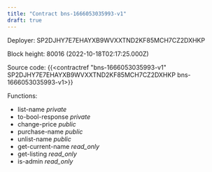 ```yaml
---
title: "Contract bns-1666053035993-v1"
draft: true
---
```

Deployer: SP2DJHY7E7EHAYXB9WVXXTND2KF85MCH7CZ2DXHKP


 



Block height: 80016 (2022-10-18T02:17:25.000Z)

Source code: {{<contractref "bns-1666053035993-v1" SP2DJHY7E7EHAYXB9WVXXTND2KF85MCH7CZ2DXHKP bns-1666053035993-v1>}}

Functions:

* list-name _private_
* to-bool-response _private_
* change-price _public_
* purchase-name _public_
* unlist-name _public_
* get-current-name _read_only_
* get-listing _read_only_
* is-admin _read_only_
